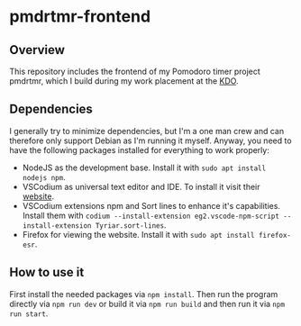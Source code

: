 # pmdrtmr-frontend

## Overview

This repository includes the frontend of my Pomodoro timer project pmdrtmr, which I build during my work placement at the [KDO](https://www.kdo.de/).

## Dependencies

I generally try to minimize dependencies, but I'm a one man crew and can therefore only support Debian as I'm running it myself. Anyway, you need to have the following packages installed for everything to work properly:

- NodeJS as the development base. Install it with `sudo apt install nodejs npm`.
- VSCodium as universal text editor and IDE. To install it visit their [website](https://vscodium.com/#install).
- VSCodium extensions npm and Sort lines to enhance it's capabilities. Install them with `codium --install-extension eg2.vscode-npm-script --install-extension Tyriar.sort-lines`.
- Firefox for viewing the website. Install it with `sudo apt install firefox-esr`.

## How to use it

First install the needed packages via `npm install`. Then run the program directly via `npm run dev` or build it via `npm run build` and then run it via `npm run start`.